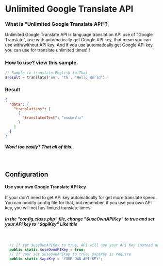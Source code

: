 # Unlimited Google Translate API

### What is "Unlimited Google Translate API"?
Unlimited Google Translate API is language translation API use of "Google Translate", use with automatically get Google API key, that mean you can use with/without API key. And if you use automatically get Google API key, you can use for translate unlimited times!!!
 

### How to use? view this sample.
```php
// Sample to translate English to Thai
$result = translate('en', 'th', 'Hello World');
```
### Result
```json
{
  "data": {
    "translations": [
      {
        "translatedText": "สวัสดีชาวโลก"
      }
    ]
  }
}
```
##### Wow! too easily? That all of this.
 
## Configuration

#### Use your own Google Translate API key
If your don't need to get API key automatically for get more translate speed.
You can modify config file for that, but remember, if you use you own API key, you will not has limited translate times.
 
##### In the "config.class.php" file, change "$useOwnAPIKey" to true and set your API key to "$apiKey" Like this
 
```php
  // If set $useOwnAPIKey to true, API will use your API Key instead automatically get api key ($apiKey variable)
  public static $useOwnAPIKey = true;
  // If your set $useOwnAPIKey to true, $apiKey is require
  public static $apiKey = 'YOUR-OWN-API-KEY';
```
